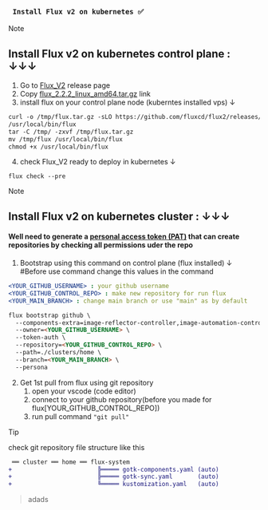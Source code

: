 ### ` Install Flux v2 on kubernetes ✅`

> [!note]  
> ## Install Flux v2 on kubernetes control plane : ↓↓↓
>
> 1. Go to [Flux_V2](https://github.com/fluxcd/flux2/releases/) release page
> 2. Copy [flux_2.2.2_linux_amd64.tar.gz](https://github.com/fluxcd/flux2/releases/download/v2.2.2/flux_2.2.2_linux_amd64.tar.gz) link
> 3. install flux on your control plane node (kuberntes installed vps) ↓
> 
> ```diff
> curl -o /tmp/flux.tar.gz -sLO https://github.com/fluxcd/flux2/releases/download/v2.2.2/flux_2.2.2_linux_amd64.tar.gz
> /usr/local/bin/flux
> tar -C /tmp/ -zxvf /tmp/flux.tar.gz
> mv /tmp/flux /usr/local/bin/flux
> chmod +x /usr/local/bin/flux
> ```
> 4. check Flux_V2 ready to deploy in kubernetes ↓
> ```
> flux check --pre
> ```

> [!note]  
> ## Install Flux v2 on kubernetes cluster : ↓↓↓
>
> #### Well need to generate a [personal access token (PAT)](https://github.com/settings/personal-access-tokens/new) that can create repositories by checking all permissions uder the repo
> 
> 1. Bootstrap using this command on control plane (flux installed) ↓
> #Before use command change this values in the command
> ```yaml
> <YOUR_GITHUB_USERNAME> : your github username
> <YOUR_GITHUB_CONTROL_REPO> : make new repository for run flux
> <YOUR_MAIN_BRANCH> : change main branch or use "main" as by default
> ```
> ```md
> flux bootstrap github \
>   --components-extra=image-reflector-controller,image-automation-controller \
>   --owner=<YOUR_GITHUB_USERNAME> \
>   --token-auth \
>   --repository=<YOUR_GITHUB_CONTROL_REPO> \
>   --path=./clusters/home \
>   --branch=<YOUR_MAIN_BRANCH> \
>   --persona
> ```
> 
> 2. Get 1st pull from flux using git repository
>    1) open your vscode (code editor)
>    2) connect to your github repository(before you made for flux[YOUR_GITHUB_CONTROL_REPO]) 
>    3) run pull command ` "git pull" `

> [!tip]
> check git repository file structure like this
```diff
 ══ cluster ══ home ══ flux-system
+                        ╠═════ gotk-components.yaml (auto)
+                        ╠═════ gotk-sync.yaml       (auto)
+                        ╚═════ kustomization.yaml   (auto)
```
> adads